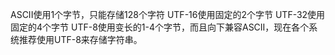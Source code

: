 ASCII使用1个字节，只能存储128个字符
UTF-16使用固定的2个字节
UTF-32使用固定的4个字节
UTF-8使用变长的1-4个字节，而且向下兼容ASCII，现在各个系统推荐使用UTF-8来存储字符串。